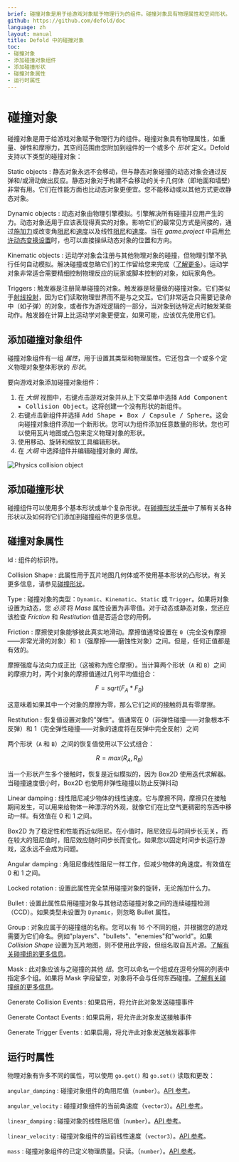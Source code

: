 ```yaml
---
brief: 碰撞对象是用于给游戏对象赋予物理行为的组件。碰撞对象具有物理属性和空间形状。
github: https://github.com/defold/doc
language: zh
layout: manual
title: Defold 中的碰撞对象
toc:
- 碰撞对象
- 添加碰撞对象组件
- 添加碰撞形状
- 碰撞对象属性
- 运行时属性
---
```


# 碰撞对象

碰撞对象是用于给游戏对象赋予物理行为的组件。碰撞对象具有物理属性，如重量、弹性和摩擦力，其空间范围由您附加到组件的一个或多个 _形状_ 定义。Defold 支持以下类型的碰撞对象：

Static objects
: 静态对象永远不会移动，但与静态对象碰撞的动态对象会通过反弹和/或滑动做出反应。静态对象对于构建不会移动的关卡几何体（即地面和墙壁）非常有用。它们在性能方面也比动态对象更便宜。您不能移动或以其他方式更改静态对象。

Dynamic objects
: 动态对象由物理引擎模拟。引擎解决所有碰撞并应用产生的力。动态对象适用于应该表现得真实的对象。影响它们的最常见方式是间接的，通过[施加力](/ref/physics/#apply_force)或改变角[阻尼](/ref/stable/physics/#angular_damping)和[速度](/ref/stable/physics/#linear_velocity)以及线性[阻尼](/ref/stable/physics/#linear_damping)和[速度](/ref/stable/physics/#angular_velocity)。当在 *game.project* 中启用[允许动态变换设置](/zh/manuals/project-settings/#allow-dynamic-transforms)时，也可以直接操纵动态对象的位置和方向。

Kinematic objects
: 运动学对象会注册与其他物理对象的碰撞，但物理引擎不执行任何自动模拟。解决碰撞或忽略它们的工作留给您来完成（[了解更多](/zh/manuals/physics-resolving-collisions)）。运动学对象非常适合需要精细控制物理反应的玩家或脚本控制的对象，如玩家角色。

Triggers
: 触发器是注册简单碰撞的对象。触发器是轻量级的碰撞对象。它们类似于[射线投射](/zh/manuals/physics-ray-casts)，因为它们读取物理世界而不是与之交互。它们非常适合只需要记录命中（如子弹）的对象，或者作为游戏逻辑的一部分，当对象到达特定点时触发某些动作。触发器在计算上比运动学对象更便宜，如果可能，应该优先使用它们。


## 添加碰撞对象组件

碰撞对象组件有一组 *属性*，用于设置其类型和物理属性。它还包含一个或多个定义物理对象整体形状的 *形状*。

要向游戏对象添加碰撞对象组件：

1. 在 *大纲* 视图中，<kbd>右键点击</kbd>游戏对象并从上下文菜单中选择 <kbd>Add Component ▸ Collision Object</kbd>。这将创建一个没有形状的新组件。
2. <kbd>右键点击</kbd>新组件并选择 <kbd>Add Shape ▸ Box / Capsule / Sphere</kbd>。这会向碰撞对象组件添加一个新形状。您可以为组件添加任意数量的形状。您也可以使用瓦片地图或凸包来定义物理对象的形状。
3. 使用移动、旋转和缩放工具编辑形状。
4. 在 *大纲* 中选择组件并编辑碰撞对象的 *属性*。

![Physics collision object](/manuals/images/physics/collision_object.png)


## 添加碰撞形状

碰撞组件可以使用多个基本形状或单个复杂形状。在[碰撞形状手册](/zh/manuals/physics-shapes)中了解有关各种形状以及如何将它们添加到碰撞组件的更多信息。


## 碰撞对象属性

Id
: 组件的标识符。

Collision Shape
: 此属性用于瓦片地图几何体或不使用基本形状的凸形状。有关更多信息，请参见[碰撞形状](/zh/manuals/physics-shapes)。

Type
: 碰撞对象的类型：`Dynamic`、`Kinematic`、`Static` 或 `Trigger`。如果将对象设置为动态，您 _必须_ 将 *Mass* 属性设置为非零值。对于动态或静态对象，您还应该检查 *Friction* 和 *Restitution* 值是否适合您的用例。

Friction
: 摩擦使对象能够彼此真实地滑动。摩擦值通常设置在 `0`（完全没有摩擦——非常光滑的对象）和 `1`（强摩擦——磨蚀性对象）之间。但是，任何正值都是有效的。

  摩擦强度与法向力成正比（这被称为库仑摩擦）。当计算两个形状（`A` 和 `B`）之间的摩擦力时，两个对象的摩擦值通过几何平均值组合：

```math
F = sqrt( F_A * F_B )
```

  这意味着如果其中一个对象的摩擦为零，那么它们之间的接触将具有零摩擦。

Restitution
: 恢复值设置对象的"弹性"。值通常在 0（非弹性碰撞——对象根本不反弹）和 1（完全弹性碰撞——对象的速度将在反弹中完全反射）之间

  两个形状（`A` 和 `B`）之间的恢复值使用以下公式组合：

```math
R = max( R_A, R_B )
```

  当一个形状产生多个接触时，恢复是近似模拟的，因为 Box2D 使用迭代求解器。当碰撞速度很小时，Box2D 也使用非弹性碰撞以防止反弹抖动

Linear damping
: 线性阻尼减少物体的线性速度。它与摩擦不同，摩擦只在接触期间发生，可以用来给物体一种漂浮的外观，就像它们在比空气更稠密的东西中移动一样。有效值在 0 和 1 之间。

  Box2D 为了稳定性和性能而近似阻尼。在小值时，阻尼效应与时间步长无关，而在较大的阻尼值时，阻尼效应随时间步长而变化。如果您以固定时间步长运行游戏，这永远不会成为问题。

Angular damping
: 角阻尼像线性阻尼一样工作，但减少物体的角速度。有效值在 0 和 1 之间。

Locked rotation
: 设置此属性完全禁用碰撞对象的旋转，无论施加什么力。

Bullet
: 设置此属性启用碰撞对象与其他动态碰撞对象之间的连续碰撞检测（CCD）。如果类型未设置为 `Dynamic`，则忽略 Bullet 属性。

Group
: 对象应属于的碰撞组的名称。您可以有 16 个不同的组，并根据您的游戏需要为它们命名。例如"players"、"bullets"、"enemies"和"world"。如果 *Collision Shape* 设置为瓦片地图，则不使用此字段，但组名取自瓦片源。[了解有关碰撞组的更多信息](/zh/manuals/physics-groups)。

Mask
: 此对象应该与之碰撞的其他 _组_。您可以命名一个组或在逗号分隔的列表中指定多个组。如果将 Mask 字段留空，对象将不会与任何东西碰撞。[了解有关碰撞组的更多信息](/zh/manuals/physics-groups)。

Generate Collision Events
: 如果启用，将允许此对象发送碰撞事件

Generate Contact Events
: 如果启用，将允许此对象发送接触事件

Generate Trigger Events
: 如果启用，将允许此对象发送触发器事件


## 运行时属性

物理对象有许多不同的属性，可以使用 `go.get()` 和 `go.set()` 读取和更改：

`angular_damping`
: 碰撞对象组件的角阻尼值（`number`）。[API 参考](/ref/physics/#angular_damping)。

`angular_velocity`
: 碰撞对象组件的当前角速度（`vector3`）。[API 参考](/ref/physics/#angular_velocity)。

`linear_damping`
: 碰撞对象的线性阻尼值（`number`）。[API 参考](/ref/physics/#linear_damping)。

`linear_velocity`
: 碰撞对象组件的当前线性速度（`vector3`）。[API 参考](/ref/physics/#linear_velocity)。

`mass`
: 碰撞对象组件的已定义物理质量。只读。（`number`）。[API 参考](/ref/physics/#mass)。
